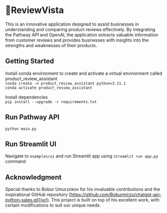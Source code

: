 # 🌟ReviewVista

This is an innovative application designed to assist businesses in understanding and comparing product reviews effectively. By integrating the Pathway API and OpenAI, the application extracts valuable information from customer reviews and provides businesses with insights into the strengths and weaknesses of their products.

## Getting Started

Install conda environment to create and activate a virtual environment called product_review_assistant  
`conda create -n product_review_assistant python=3.11.1`  
`conda activate product_review_assistant`  

Install dependencies  
`pip install --upgrade -r requirements.txt`

## Run Pathway API  

`python main.py`

## Run Streamlit UI

Navigate to `examples/ui` and run Streamlit app using `streamlit run app.py` command

## Acknowledgment

Special thanks to Bobur Umurzokov for his invaluable contributions and the inspirational GitHub repository [https://github.com/Boburmirzo/chatgpt-api-python-sales.git](url). This project is built on top of his excellent work, with certain modifications to suit our unique needs.
